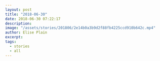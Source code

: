 ```yaml
---
layout: post
title: "2018-06-30"
date: 2018-06-30 07:22:17
description: 
image: "/assets/stories/201806/2e14b0a3b9d2f88fb4225ccd910b642c.mp4"
author: Elise Plain
excerpt: 
tags: 
  - stories
  - all
---
```



<p></p>
